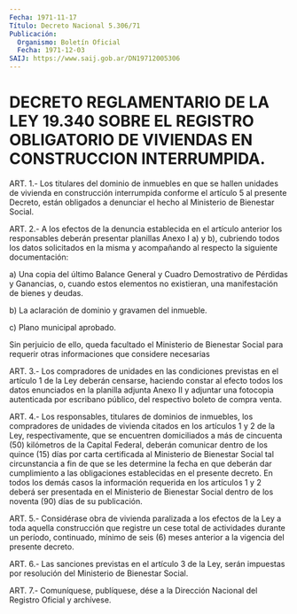 ```yaml
---
Fecha: 1971-11-17
Título: Decreto Nacional 5.306/71
Publicación:
  Organismo: Boletín Oficial
  Fecha: 1971-12-03
SAIJ: https://www.saij.gob.ar/DN19712005306
---
```

# DECRETO REGLAMENTARIO DE LA LEY 19.340 SOBRE EL REGISTRO OBLIGATORIO DE VIVIENDAS EN CONSTRUCCION INTERRUMPIDA.

<a id="1"></a>
ART.  1.-  Los  titulares  del  dominio de inmuebles en que se hallen unidades de vivienda en construcción  interrumpida  conforme el  artículo 5 al presente Decreto, están obligados a denunciar  el hecho al Ministerio de Bienestar Social.

<a id="2"></a>
ART.  2.-  A  los  efectos  de  la  denuncia establecida en el artículo  anterior  los  responsables deberán  presentar  planillas Anexo I a) y b), cubriendo  todos los datos solicitados en la misma y  acompañando  al  respecto  la    siguiente  documentación:

a) Una copia del último Balance General  y  Cuadro  Demostrativo de Pérdidas y Ganancias, o, cuando estos elementos no existieran,  una manifestación de bienes y deudas.

b)   La  aclaración  de  dominio  y  gravamen  del  inmueble.

c) Plano municipal aprobado.

Sin perjuicio  de  ello, queda facultado el Ministerio de Bienestar Social para requerir  otras  informaciones que considere necesarias

<a id="3"></a>
ART.  3.-  Los  compradores  de  unidades  en  las condiciones previstas  en  el  artículo 1 de la Ley deberán censarse,  haciendo constar  al  efecto todos  los  datos  enunciados  en  la  planilla adjunta  Anexo    II  y  adjuntar  una  fotocopia  autenticada  por escribano  público,    del   respectivo  boleto  de  compra  venta.

<a id="4"></a>
ART. 4.- Los responsables, titulares de dominios de inmuebles, los compradores  de unidades de vivienda citados en los artículos 1 y 2 de la Ley, respectivamente,  que  se  encuentren domiciliados a más  de  cincuenta (50) kilómetros de la Capital  Federal,  deberán comunicar  dentro  de los quince (15) días por carta certificada al Ministerio de Bienestar  Social  tal  circunstancia a fin de que se les  determine  la  fecha  en que deberán dar  cumplimiento  a  las obligaciones establecidas en  el  presente  decreto.  En  todos los demás casos la información requerida en los artículos 1 y 2  deberá ser  presentada en el Ministerio de Bienestar Social dentro de  los noventa (90) días de su publicación.

<a id="5"></a>
ART. 5.- Considérase obra de vivienda paralizada a los efectos de la  Ley  a  toda aquella construcción que registre un cese total de actividades durante  un  período, continuado, mínimo de seis (6) meses anterior a la vigencia del presente decreto.

<a id="6"></a>
ART.  6.-  Las sanciones previstas en el artículo 3 de la Ley, serán impuestas por  resolución del Ministerio de Bienestar Social.

<a id="7"></a>
ART. 7.- Comuníquese, publíquese, dése a la Dirección Nacional del Registro Oficial y archívese.